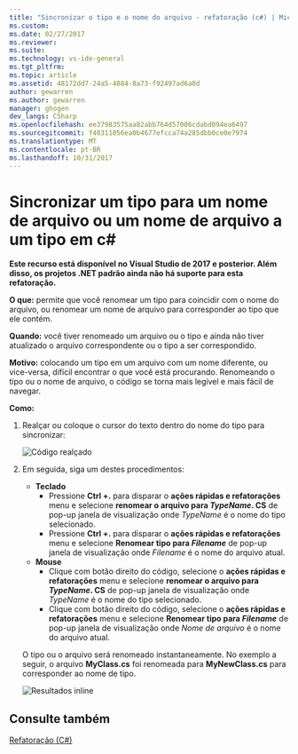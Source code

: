 ```yaml
---
title: "Sincronizar o tipo e o nome do arquivo - refatoração (c#) | Microsoft Docs"
ms.custom: 
ms.date: 02/27/2017
ms.reviewer: 
ms.suite: 
ms.technology: vs-ide-general
ms.tgt_pltfrm: 
ms.topic: article
ms.assetid: 48172dd7-24a5-4884-8a73-f92497ad6a0d
author: gewarren
ms.author: gewarren
manager: ghogen
dev_langs: CSharp
ms.openlocfilehash: ee37983575aa82abb764d57006cdabd094ea6497
ms.sourcegitcommit: f40311056ea0b4677efcca74a285dbb0ce0e7974
ms.translationtype: MT
ms.contentlocale: pt-BR
ms.lasthandoff: 10/31/2017
---
```

# <a name="sync-a-type-to-a-filename-or-a-filename-to-a-type-in-c"></a>Sincronizar um tipo para um nome de arquivo ou um nome de arquivo a um tipo em c# #

<!-- VERSIONLESS -->
**Este recurso está disponível no Visual Studio de 2017 e posterior.  Além disso, os projetos .NET padrão ainda não há suporte para esta refatoração.**

**O que:** permite que você renomear um tipo para coincidir com o nome do arquivo, ou renomear um nome de arquivo para corresponder ao tipo que ele contém.

**Quando:** você tiver renomeado um arquivo ou o tipo e ainda não tiver atualizado o arquivo correspondente ou o tipo a ser correspondido. 

**Motivo:** colocando um tipo em um arquivo com um nome diferente, ou vice-versa, difícil encontrar o que você está procurando.  Renomeando o tipo ou o nome de arquivo, o código se torna mais legível e mais fácil de navegar.

**Como:**

1. Realçar ou coloque o cursor do texto dentro do nome do tipo para sincronizar:

   ![Código realçado](media/synctype_highlight.png)

1. Em seguida, siga um destes procedimentos:
   * **Teclado**
     * Pressione **Ctrl +.** para disparar o **ações rápidas e refatorações** menu e selecione **renomear o arquivo para *TypeName*. CS** de pop-up janela de visualização onde *TypeName* é o nome do tipo selecionado.
     * Pressione **Ctrl +.** para disparar o **ações rápidas e refatorações** menu e selecione **Renomear tipo para _Filename_**  de pop-up janela de visualização onde *Filename* é o nome do arquivo atual.
   * **Mouse**
     * Clique com botão direito do código, selecione o **ações rápidas e refatorações** menu e selecione **renomear o arquivo para *TypeName*. CS** de pop-up janela de visualização onde *TypeName* é o nome do tipo selecionado.
     * Clique com botão direito do código, selecione o **ações rápidas e refatorações** menu e selecione **Renomear tipo para _Filename_**  de pop-up janela de visualização onde  *Nome de arquivo* é o nome do arquivo atual.

   O tipo ou o arquivo será renomeado instantaneamente.  No exemplo a seguir, o arquivo **MyClass.cs** foi renomeada para **MyNewClass.cs** para corresponder ao nome de tipo.

   ![Resultados inline](media/synctype_result.png)

## <a name="see-also"></a>Consulte também  
[Refatoração (C#)](../refactoring-csharp.md)
